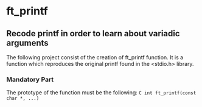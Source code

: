# ft\_printf
## Recode printf in order to learn about variadic arguments
The following project consist of the creation of ft\_printf function. 
It is a function which reproduces the original printf found in the 
<stdio.h> library.

### Mandatory Part
The prototype of the function must be the following: 
```C int ft_printf(const char *, ...)```
